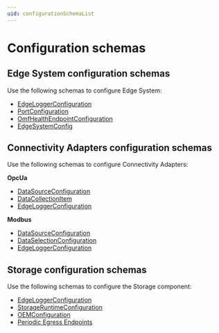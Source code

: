```yaml
---
uid: configurationSchemaList
---
```


# Configuration schemas

## Edge System configuration schemas

Use the following schemas to configure Edge System:

  - [EdgeLoggerConfiguration](.\System_Logging_schema.md)
  - [PortConfiguration](.\System_Port_schema.md)
  - [OmfHealthEndpointConfiguration](.\System_HealthEndpoints_schema.md)
  - [EdgeSystemConfig](.\System_Components_schema.md)
  
## Connectivity Adapters configuration schemas

Use the following schemas to configure Connectivity Adapters:

**OpcUa**

- [DataSourceConfiguration](.\OpcUa_DataSource_schema.md)
- [DataCollectionItem](.\OpcUa_DataSelection_schema.md)
- [EdgeLoggerConfiguration](.\OpcUa_Logging_schema.md)

**Modbus**

- [DataSourceConfiguration](.\Modbus_DataSource_schema.md)
- [DataSelectionConfiguration](.\Modbus_DataSelection_schema.md)
- [EdgeLoggerConfiguration](.\Modbus_Logging_schema.md)

## Storage configuration schemas

Use the following schemas to configure the Storage component:

  - [EdgeLoggerConfiguration](.\Storage_Logging_schema.md)
  - [StorageRuntimeConfiguration](.\Storage_Runtime_schema.md)
  - [OEMConfiguration](.\Storage_OEM_schema.md)
  - [Periodic Egress Endpoints](.\Storage_PeriodicEgressEndpoints_schema.md)
